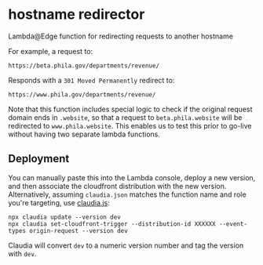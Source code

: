 # hostname redirector
Lambda@Edge function for redirecting requests to another hostname

For example, a request to:

```
https://beta.phila.gov/departments/revenue/
```

Responds with a `301 Moved Permanently` redirect to:

```
https://www.phila.gov/departments/revenue/
```

Note that this function includes special logic to check if the original
request domain ends in `.website`, so that a request to `beta.phila.website` will be redirected to `www.phila.website`. This enables us to test this prior to go-live without having two separate lambda functions.

## Deployment
You can manually paste this into the Lambda console, deploy a new version,
and then associate the cloudfront distribution with the new version. Alternatively,
assuming `claudia.json` matches the function name and role you're targeting, use
[claudia.js](https://claudiajs.com/):

```
npx claudia update --version dev
npx claudia set-cloudfront-trigger --distribution-id XXXXXX --event-types origin-request --version dev
```
Claudia will convert `dev` to a numeric version number and tag the version with `dev`.

